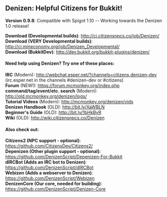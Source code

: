 Denizen: Helpful Citizens for Bukkit!
-------------------------------------

**Version 0.9.8**: Compatible with Spigot 1.10 -- Working towards the Denizen 1.0 release!

**Download (Developmental builds)**: http://ci.citizensnpcs.co/job/Denizen/  
**Download (VERY Developmental builds)**: http://ci.mineconomy.org/job/Denizen_Developmental/  
**Download (BukkitDev)**: http://dev.bukkit.org/bukkit-plugins/denizen/  

#### Need help using Denizen? Try one of these places:

**IRC** (Modern): http://webchat.esper.net/?channels=citizens,denizen-dev  
(irc.esper.net in the channels #denizen-dev or #citizens)  
**Forum** (NEW!): https://forum.mcmonkey.org/index.php  
**command/tag/event/etc. search** (Modern): http://old.mcmonkey.org/denizen/logs/  
**Tutorial Videos** (Modern): http://mcmonkey.org/denizen/vids  
**Denizen Handbook** (OLD): http://bit.ly/XaWBLN  
**Beginner's Guide** (OLD): http://bit.ly/1bHkByR  
**Wiki** (OLD): http://wiki.citizensnpcs.co/Denizen  

#### Also check out:

**Citizens2 (NPC support - optional)**: https://github.com/CitizensDev/Citizens2/  
**Depenizen (Other plugin support - optional)**: https://github.com/DenizenScript/Depenizen-For-Bukkit  
**dIRCBot (Adds an IRC bot to Denizen)**: https://github.com/DenizenScript/dIRCBot  
**Webizen (Adds a webserver to Denizen)**: https://github.com/DenizenScript/Webizen  
**DenizenCore (Our core, needed for building)**: https://github.com/DenizenScript/Denizen-Core  
